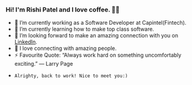 ### Hi! I'm Rishi Patel and I love coffee. 👋🏼

- 💼   I’m currently working as a Software Developer at Capintel(Fintech).
- 🌱   I’m currently learning how to make top class software.
- 🤝   I’m looking forward to make an amazing connection with you on [LinkedIn](https://www.linkedin.com/in/know-rishi-patel/).
- 💬   I love connecting with amazing people.
- ⚡   Favourite Quote: “Always work hard on something uncomfortably exciting.” ― Larry Page
-     Alrighty, back to work! Nice to meet you:)
